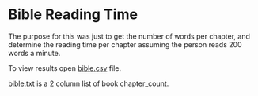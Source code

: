 # Bible Reading Time

The purpose for this was just to get the number of words per chapter, and determine the reading time per chapter assuming the person reads 200 words a minute.


To view results open [bible.csv](bible.csv) file.


[bible.txt](bible.txt) is a 2 column list of book chapter_count.
